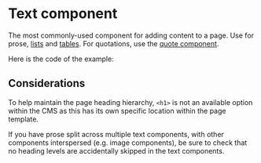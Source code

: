 # Text component

The most commonly-used component for adding content to a page. Use for prose, [lists](../styles/lists.md) and [tables](../styles/tables.md). For quotations, use the [quote component](quote.md).

<example title="Text component" src="components/text.html.twig"></example>

Here is the code of the example:

<exampleHtml src="components/text.html.twig"></exampleHtml>

## Considerations

To help maintain the page heading hierarchy, `<h1>` is not an available option within the CMS as this has its own specific location within the page template.

If you have prose split across multiple text components, with other components interspersed (e.g. image components), be sure to check that no heading levels are accidentally skipped in the text components.
